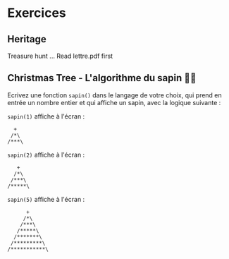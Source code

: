 # Exercices

## Heritage
Treasure hunt ... Read lettre.pdf first

## Christmas Tree - L'algorithme du sapin 🌲🎄
Ecrivez une fonction `sapin()` dans le langage de votre choix, qui prend en entrée un nombre entier et qui affiche un sapin, avec la logique suivante :

`sapin(1)` affiche à l'écran :
```
  +
 /*\
/***\
```

`sapin(2)` affiche à l'écran :
```
   +
  /*\
 /***\
/*****\
```

`sapin(5)` affiche à l'écran :
```
      + 
     /*\
    /***\
   /*****\
  /*******\
 /*********\
/***********\
```
